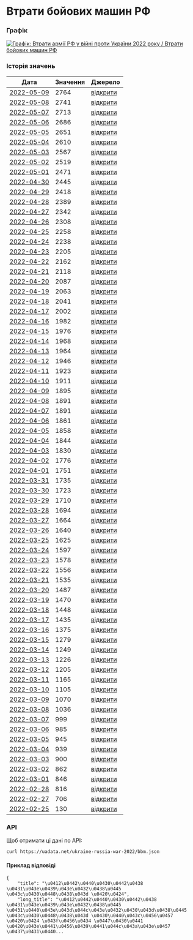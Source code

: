 # Втрати бойових машин РФ
### Графік
[ ![Графік: Втрати армії РФ у війні проти України 2022 року / Втрати бойових машин РФ](https://uadata.net/screen?458913&u=%2Fukraine-russia-war-2022%2Fbbm) ](https://uadata.net/ukraine-russia-war-2022/bbm)

### Історія значень
| Дата | Значення | Джерело |
|---|---|---|
| [2022-05-09](https://uadata.net/ukraine-russia-war-2022/bbm/2022-05-09+10%3A00%3A00) | 2764 | [відкрити](https://facebook.com/MinistryofDefence.UA/posts/312957104350082) |
| [2022-05-08](https://uadata.net/ukraine-russia-war-2022/bbm/2022-05-08+10%3A00%3A00) | 2741 | [відкрити](https://facebook.com/MinistryofDefence.UA/posts/312266117752514) |
| [2022-05-07](https://uadata.net/ukraine-russia-war-2022/bbm/2022-05-07+10%3A00%3A00) | 2713 | [відкрити](https://facebook.com/MinistryofDefence.UA/posts/311505637828562) |
| [2022-05-06](https://uadata.net/ukraine-russia-war-2022/bbm/2022-05-06+10%3A00%3A00) | 2686 | [відкрити](https://facebook.com/MinistryofDefence.UA/posts/310870337892092) |
| [2022-05-05](https://uadata.net/ukraine-russia-war-2022/bbm/2022-05-05+10%3A00%3A00) | 2651 | [відкрити](https://facebook.com/MinistryofDefence.UA/posts/310162501296209) |
| [2022-05-04](https://uadata.net/ukraine-russia-war-2022/bbm/2022-05-04+10%3A00%3A00) | 2610 | [відкрити](https://facebook.com/MinistryofDefence.UA/posts/309397948039331) |
| [2022-05-03](https://uadata.net/ukraine-russia-war-2022/bbm/2022-05-03+10%3A00%3A00) | 2567 | [відкрити](https://facebook.com/MinistryofDefence.UA/posts/308718208107305) |
| [2022-05-02](https://uadata.net/ukraine-russia-war-2022/bbm/2022-05-02+10%3A00%3A00) | 2519 | [відкрити](https://facebook.com/MinistryofDefence.UA/posts/308007821511677) |
| [2022-05-01](https://uadata.net/ukraine-russia-war-2022/bbm/2022-05-01+10%3A00%3A00) | 2471 | [відкрити](https://facebook.com/MinistryofDefence.UA/posts/307336598245466) |
| [2022-04-30](https://uadata.net/ukraine-russia-war-2022/bbm/2022-04-30+10%3A00%3A00) | 2445 | [відкрити](https://facebook.com/MinistryofDefence.UA/posts/306657248313401) |
| [2022-04-29](https://uadata.net/ukraine-russia-war-2022/bbm/2022-04-29+10%3A00%3A00) | 2418 | [відкрити](https://facebook.com/MinistryofDefence.UA/posts/305998248379301) |
| [2022-04-28](https://uadata.net/ukraine-russia-war-2022/bbm/2022-04-28+10%3A00%3A00) | 2389 | [відкрити](https://facebook.com/MinistryofDefence.UA/posts/305388231773636) |
| [2022-04-27](https://uadata.net/ukraine-russia-war-2022/bbm/2022-04-27+10%3A00%3A00) | 2342 | [відкрити](https://facebook.com/MinistryofDefence.UA/posts/304771771835282) |
| [2022-04-26](https://uadata.net/ukraine-russia-war-2022/bbm/2022-04-26+10%3A00%3A00) | 2308 | [відкрити](https://facebook.com/MinistryofDefence.UA/posts/304091018570024) |
| [2022-04-25](https://uadata.net/ukraine-russia-war-2022/bbm/2022-04-25+10%3A00%3A00) | 2258 | [відкрити](https://facebook.com/MinistryofDefence.UA/posts/303418051970654) |
| [2022-04-24](https://uadata.net/ukraine-russia-war-2022/bbm/2022-04-24+10%3A00%3A00) | 2238 | [відкрити](https://facebook.com/MinistryofDefence.UA/posts/302477642064695) |
| [2022-04-23](https://uadata.net/ukraine-russia-war-2022/bbm/2022-04-23+10%3A00%3A00) | 2205 | [відкрити](https://facebook.com/MinistryofDefence.UA/posts/301832242129235) |
| [2022-04-22](https://uadata.net/ukraine-russia-war-2022/bbm/2022-04-22+10%3A00%3A00) | 2162 | [відкрити](https://facebook.com/MinistryofDefence.UA/posts/301182535527539) |
| [2022-04-21](https://uadata.net/ukraine-russia-war-2022/bbm/2022-04-21+10%3A00%3A00) | 2118 | [відкрити](https://facebook.com/MinistryofDefence.UA/posts/300545655591227) |
| [2022-04-20](https://uadata.net/ukraine-russia-war-2022/bbm/2022-04-20+10%3A00%3A00) | 2087 | [відкрити](https://facebook.com/MinistryofDefence.UA/posts/299900388989087) |
| [2022-04-19](https://uadata.net/ukraine-russia-war-2022/bbm/2022-04-19+10%3A00%3A00) | 2063 | [відкрити](https://facebook.com/MinistryofDefence.UA/posts/299215549057571) |
| [2022-04-18](https://uadata.net/ukraine-russia-war-2022/bbm/2022-04-18+10%3A00%3A00) | 2041 | [відкрити](https://facebook.com/MinistryofDefence.UA/posts/298624602449999) |
| [2022-04-17](https://uadata.net/ukraine-russia-war-2022/bbm/2022-04-17+10%3A00%3A00) | 2002 | [відкрити](https://facebook.com/MinistryofDefence.UA/posts/297941089185017) |
| [2022-04-16](https://uadata.net/ukraine-russia-war-2022/bbm/2022-04-16+10%3A00%3A00) | 1982 | [відкрити](https://facebook.com/MinistryofDefence.UA/posts/297315529247573) |
| [2022-04-15](https://uadata.net/ukraine-russia-war-2022/bbm/2022-04-15+10%3A00%3A00) | 1976 | [відкрити](https://facebook.com/MinistryofDefence.UA/posts/296662599312866) |
| [2022-04-14](https://uadata.net/ukraine-russia-war-2022/bbm/2022-04-14+10%3A00%3A00) | 1968 | [відкрити](https://www.mil.gov.ua/news/2022/04/14/za-pyatdesyat-dniv-povnomasshtabnoi-zbrojnoi-agresii-vtrati-rosijskih-okupantiv-stanovlyat-19900-osib-ta-ponad-360-artilerijskih-sistem-%E2%80%93-generalnij-shtab-zs-ukraini/) |
| [2022-04-13](https://uadata.net/ukraine-russia-war-2022/bbm/2022-04-13+10%3A00%3A00) | 1964 | [відкрити](https://www.mil.gov.ua/news/2022/04/13/za-sim-tizhniv-vijni-vtrati-rosijskih-okupantiv-stanovlyat-majzhe-2000-bojovih-bronovanih-mashin-znishheno-ponad-730-tankiv-%E2%80%93-generalnij-shtab-zs-ukraini/) |
| [2022-04-12](https://uadata.net/ukraine-russia-war-2022/bbm/2022-04-12+12%3A17%3A06) | 1946 | [відкрити](https://www.mil.gov.ua/news/2022/04/12/vtrati-rosijskih-okupantiv-stanovlyat-157-litakiv-140-vertolotiv-znishheno-ponad-110-rszv-voroga-%E2%80%93-generalnij-shtab-zs-ukraini/) |
| [2022-04-11](https://uadata.net/ukraine-russia-war-2022/bbm/2022-04-11+10%3A00%3A00) | 1923 | [відкрити](https://www.mil.gov.ua/news/2022/04/11/vid-pochatku-povnomasshtabnoi-vijni-proti-ukraini-rosiya-vtratila-vzhe-19500-osib-ta-ponad-1900-bojovih-bronovanih-mashin-%E2%80%92-generalnij-shtab-zs-ukraini/) |
| [2022-04-10](https://uadata.net/ukraine-russia-war-2022/bbm/2022-04-10+10%3A00%3A00) | 1911 | [відкрити](https://www.mil.gov.ua/news/2022/04/10/vtrati-rosijskih-okupantiv-stanovlyat-majzhe-290-litakiv-ta-vertolotiv-znishheno-ponad-720-tankiv-voroga-%E2%80%93-generalnij-shtab-zs-ukraini/) |
| [2022-04-09](https://uadata.net/ukraine-russia-war-2022/bbm/2022-04-09+10%3A00%3A00) | 1895 | [відкрити](https://www.mil.gov.ua/news/2022/04/09/vid-pochatku-povnomasshtabnoi-vijni-proti-ukraini-rosiya-vtratila-vzhe-ponad-19-000-osib-ta-zagalom-majzhe-5-000-odinicz-ovt-%E2%80%92-generalnij-shtab-zs-ukraini/) |
| [2022-04-08](https://uadata.net/ukraine-russia-war-2022/bbm/2022-04-08+10%3A00%3A00) | 1891 | [відкрити](https://www.facebook.com/100069092624537/posts/290383523274733/) |
| [2022-04-07](https://uadata.net/ukraine-russia-war-2022/bbm/2022-04-07+10%3A00%3A00) | 1891 | [відкрити](https://www.facebook.com/GeneralStaff.ua/posts/289635890016163) |
| [2022-04-06](https://uadata.net/ukraine-russia-war-2022/bbm/2022-04-06+10%3A00%3A00) | 1861 | [відкрити](https://www.mil.gov.ua/news/2022/04/06/za-shist-tizhniv-vijni-vtrati-rosijskih-okupantiv-stanovlyat-150-litakiv-135-vertolotiv-znishheno-majzhe-700-tankiv-%E2%80%93-generalnij-shtab-zs-ukraini/) |
| [2022-04-05](https://uadata.net/ukraine-russia-war-2022/bbm/2022-04-05+10%3A00%3A00) | 1858 | [відкрити](https://www.mil.gov.ua/news/2022/04/05/vid-pochatku-povnomasshtabnoi-vijni-proti-ukraini-rosiya-vtratila-vzhe-18-500-osib-ta-ponad-280-litakiv-i-vertolotiv-%E2%80%92-generalnij-shtab-zs-ukraini/) |
| [2022-04-04](https://uadata.net/ukraine-russia-war-2022/bbm/2022-04-04+10%3A00%3A00) | 1844 | [відкрити](https://www.mil.gov.ua/news/2022/04/04/vtrati-rosijskih-okupantiv-stanovlyat-majzhe-650-tankiv-znishheno-330-odinicz-vorozhih-artilerijskih-sistem-%E2%80%93-generalnij-shtab-zs-ukraini/) |
| [2022-04-03](https://uadata.net/ukraine-russia-war-2022/bbm/2022-04-03+10%3A00%3A00) | 1830 | [відкрити](https://www.mil.gov.ua/news/2022/04/03/vid-pochatku-povnomasshtabnoi-vijni-proti-ukraini-rosiya-vtratila-vzhe-18-000-osib-ta-majzhe-4700-odinicz-ovt-%E2%80%92-generalnij-shtab-zs-ukraini/) |
| [2022-04-02](https://uadata.net/ukraine-russia-war-2022/bbm/2022-04-02+10%3A00%3A00) | 1776 | [відкрити](https://www.mil.gov.ua/news/2022/04/02/vtrati-rosijskih-okupantiv-stanovlyat-majzhe-280-litakiv-ta-gelikopteriv-znishheno-100-odinicz-vorozhih-rszv-%E2%80%93-generalnij-shtab-zs-ukraini/) |
| [2022-04-01](https://uadata.net/ukraine-russia-war-2022/bbm/2022-04-01+10%3A00%3A00) | 1751 | [відкрити](https://www.mil.gov.ua/news/2022/04/01/vid-pochatku-povnomasshtabnoi-vijni-proti-ukraini-rosiya-vtratila-vzhe-143-litaki-ta-625-tankiv-%E2%80%93-generalnij-shtab-zs-ukraini/) |
| [2022-03-31](https://uadata.net/ukraine-russia-war-2022/bbm/2022-03-31+10%3A00%3A00) | 1735 | [відкрити](https://www.mil.gov.ua/news/2022/03/31/za-pyat-tizhniv-vijni-vtrati-rosijskih-okupantiv-stanovlyat-17500-osib-znishheno-ponad-600-tankiv-ta-bilshe-1700-bojovih-bronovanih-mashin-%E2%80%93-generalnij-shtab-zs-ukraini/) |
| [2022-03-30](https://uadata.net/ukraine-russia-war-2022/bbm/2022-03-30+10%3A00%3A00) | 1723 | [відкрити](https://www.mil.gov.ua/news/2022/03/30/vid-pochatku-povnomasshtabnoi-vijni-proti-ukraini-rosiya-vtratila-17-300-osib-ta-ponad-260-litakiv-i-gelikopteriv-%E2%80%93-generalnij-shtab-zs-ukraini/) |
| [2022-03-29](https://uadata.net/ukraine-russia-war-2022/bbm/2022-03-29+10%3A00%3A00) | 1710 | [відкрити](https://www.mil.gov.ua/news/2022/03/29/vtrati-rosijskih-okupantiv-stanovlyat-majzhe-100-rszv-znishheno-zagalom-ponad-4300-odinicz-vorozhogo-ovt-%E2%80%93-generalnij-shtab-zs-ukraini/) |
| [2022-03-28](https://uadata.net/ukraine-russia-war-2022/bbm/2022-03-28+10%3A00%3A00) | 1694 | [відкрити](https://www.mil.gov.ua/news/2022/03/28/vid-pochatku-povnomasshtabnoi-vijni-proti-ukraini-rosiya-vtratila-blizko-17-000-osib-ta-250-litakiv-i-vertolotiv-%E2%80%93-generalnij-shtab-zs-ukraini/) |
| [2022-03-27](https://uadata.net/ukraine-russia-war-2022/bbm/2022-03-27+10%3A00%3A00) | 1664 | [відкрити](https://www.mil.gov.ua/news/2022/03/27/vtrati-rosijskih-okupantiv-stanovlyat-majzhe-600-tankiv-znishheno-ponad-1650-vorozhih-bojovih-bronovanih-mashin-%E2%80%93-generalnij-shtab-zs-ukraini/) |
| [2022-03-26](https://uadata.net/ukraine-russia-war-2022/bbm/2022-03-26+10%3A00%3A00) | 1640 | [відкрити](https://www.mil.gov.ua/news/2022/03/26/vid-pochatku-povnomasshtabnoi-vijni-proti-ukraini-rosiya-vtratila-blizko-16-400-osib-ta-ponad-240-litakiv-i-gelikopteriv-%E2%80%93-generalnij-shtab-zs-ukraini/) |
| [2022-03-25](https://uadata.net/ukraine-russia-war-2022/bbm/2022-03-25+10%3A00%3A00) | 1625 | [відкрити](https://www.mil.gov.ua/news/2022/03/25/vtrati-rosijskih-okupantiv-stanovlyat-priblizno-16-100-osib-znishheno-ponad-4000-odinicz-vorozhogo-ovt-%E2%80%93-generalnij-shtab-zs-ukraini/) |
| [2022-03-24](https://uadata.net/ukraine-russia-war-2022/bbm/2022-03-24+10%3A00%3A00) | 1597 | [відкрити](https://www.mil.gov.ua/news/2022/03/24/za-misyacz-vijni-proti-ukraini-rosiya-vtratila-majzhe-16-000-osib-ponad-230-litakiv-i-gelikopteriv-ta-4-korabli-j-kateri-%E2%80%93-generalnij-shtab-zs-ukraini/) |
| [2022-03-23](https://uadata.net/ukraine-russia-war-2022/bbm/2022-03-23+10%3A00%3A00) | 1578 | [відкрити](https://www.mil.gov.ua/news/2022/03/23/vtrati-rosijskih-okupantiv-stanovlyat-priblizno-15-600-osib-znishheno-ponad-3850-odinicz-vorozhogo-ovt-%E2%80%93-generalnij-shtab-zs-ukraini/) |
| [2022-03-22](https://uadata.net/ukraine-russia-war-2022/bbm/2022-03-22+10%3A00%3A00) | 1556 | [відкрити](https://www.mil.gov.ua/news/2022/03/22/vid-pochatku-povnomasshtabnoi-vijni-proti-ukraini-rosiya-vtratila-blizko-15-300-osib-ta-ponad-220-litakiv-i-gelikopteriv-%E2%80%93-generalnij-shtab-zs-ukraini/) |
| [2022-03-21](https://uadata.net/ukraine-russia-war-2022/bbm/2022-03-21+10%3A00%3A00) | 1535 | [відкрити](https://www.mil.gov.ua/news/2022/03/21/vtrati-rosijskih-okupantiv-stanovlyat-15-000-osib-znishheno-majzhe-500-vorozhih-tankiv-%E2%80%93-generalnij-shtab-zs-ukraini/) |
| [2022-03-20](https://uadata.net/ukraine-russia-war-2022/bbm/2022-03-20+10%3A00%3A00) | 1487 | [відкрити](https://www.mil.gov.ua/news/2022/03/20/vid-pochatku-povnomasshtabnoi-vijni-proti-ukraini-rosiya-vtratila-blizko-14-700-osib-ta-ponad-3500-odinicz-ovt-%E2%80%93-generalnij-shtab-zs-ukraini/) |
| [2022-03-19](https://uadata.net/ukraine-russia-war-2022/bbm/2022-03-19+10%3A00%3A00) | 1470 | [відкрити](https://www.mil.gov.ua/news/2022/03/19/vtrati-rosijskih-okupantiv-stanovlyat-majzhe-3500-odinicz-ovt-znishheno-210-litakiv-i-vertolotiv-%E2%80%93-generalnij-shtab-zs-ukraini/) |
| [2022-03-18](https://uadata.net/ukraine-russia-war-2022/bbm/2022-03-18+10%3A00%3A00) | 1448 | [відкрити](https://www.mil.gov.ua/news/2022/03/18/vid-pochatku-povnomasshtabnoi-vijni-proti-ukraini-rosiya-vtratila-blizko-14-200-osib-ta-ponad-200-litakiv-i-vertolotiv-%E2%80%93-generalnij-shtab-zs-ukraini/) |
| [2022-03-17](https://uadata.net/ukraine-russia-war-2022/bbm/2022-03-17+10%3A00%3A00) | 1435 | [відкрити](https://www.mil.gov.ua/news/2022/03/17/vtrati-rosijskih-okupantiv-stanovlyat-ponad-190-litakiv-i-vertolotiv-znishheno-bilshe-440-vorozhih-tankiv-%E2%80%93-generalnij-shtab-zs-ukraini/) |
| [2022-03-16](https://uadata.net/ukraine-russia-war-2022/bbm/2022-03-16+10%3A00%3A00) | 1375 | [відкрити](https://www.mil.gov.ua/news/2022/03/16/za-tri-tizhni-povnomasshtabnoi-vijni-proti-ukraini-rosiya-vtratila-majzhe-14-000-osib-ta-ponad-3200-odinicz-ovt-%E2%80%93-generalnij-shtab-zs-ukraini/) |
| [2022-03-15](https://uadata.net/ukraine-russia-war-2022/bbm/2022-03-15+10%3A00%3A00) | 1279 | [відкрити](https://www.mil.gov.ua/news/2022/03/15/vid-pochatku-povnomasshtabnoi-vijni-proti-ukraini-rosiya-vtratila-ponad-13-500-osib-ta-bilshe-2800-odinicz-ovt-%E2%80%93-generalnij-shtab-zs-ukraini/) |
| [2022-03-14](https://uadata.net/ukraine-russia-war-2022/bbm/2022-03-14+10%3A00%3A00) | 1249 | [відкрити](https://www.mil.gov.ua/news/2022/03/14/vtrati-rosijskih-okupantiv-stanovlyat-ponad-12-000-osib-znishheno-majzhe-400-vorozhih-tankiv-%E2%80%93-generalnij-shtab-zs-ukraini/) |
| [2022-03-13](https://uadata.net/ukraine-russia-war-2022/bbm/2022-03-13+09%3A33%3A00) | 1226 | [відкрити](https://www.mil.gov.ua/news/2022/03/13/vid-pochatku-povnomasshtabnoi-vijni-proti-ukraini-rosiya-vtratila-160-litakiv-i-vertolotiv-ta-ponad-2600-odinicz-ovt-%E2%80%93-generalnij-shtab-zs-ukraini/) |
| [2022-03-12](https://uadata.net/ukraine-russia-war-2022/bbm/2022-03-12+10%3A02%3A00) | 1205 | [відкрити](https://www.mil.gov.ua/news/2022/03/12/bojovi-vtrati-protivnika-na-17-j-den-rosijskogo-voennogo-vtorgnennya-v-ukrainu/) |
| [2022-03-11](https://uadata.net/ukraine-russia-war-2022/bbm/2022-03-11+10%3A51%3A00) | 1165 | [відкрити](https://www.mil.gov.ua/news/2022/03/11/vid-pochatku-povnomasshtabnoi-vijni-proti-ukraini-rosiya-vtratila-140-litakiv-ta-gelikopteriv-%E2%80%93-generalnij-shtab-zs-ukraini/) |
| [2022-03-10](https://uadata.net/ukraine-russia-war-2022/bbm/2022-03-10+10%3A15%3A00) | 1105 | [відкрити](https://www.mil.gov.ua/news/2022/03/10/vtrati-rosijskih-okupantiv-stanovlyat-ponad-12-000-osib-znishheno-majzhe-2400-odinicz-vorozhogo-ozbroennya-i-vijskovoi-tehniki-%E2%80%93-generalnij-shtab-zs-ukraini/) |
| [2022-03-09](https://uadata.net/ukraine-russia-war-2022/bbm/2022-03-09+09%3A10%3A00) | 1070 | [відкрити](https://www.mil.gov.ua/news/2022/03/09/vtrati-rosijskih-okupantiv-stanovlyat-ponad-12-000-osib-znishheno-130-vorozhih-litakiv-ta-vertolotiv-%E2%80%93-generalnij-shtab-zs-ukraini/) |
| [2022-03-08](https://uadata.net/ukraine-russia-war-2022/bbm/2022-03-08+09%3A24%3A00) | 1036 | [відкрити](https://www.mil.gov.ua/news/2022/03/08/vtrati-rosijskih-okupantiv-stanovlyat-ponad-12-000-osib-znishheno-bilshe-300-vorozhih-tankiv-%E2%80%93-generalnij-shtab-zs-ukraini/) |
| [2022-03-07](https://uadata.net/ukraine-russia-war-2022/bbm/2022-03-07+10%3A00%3A00) | 999 | [відкрити](https://www.mil.gov.ua/news/2022/03/07/vtrati-rosijskih-okupantiv-stanovlyat-ponad-11-000-osib-znishheno-bilshe-110-litakiv-ta-vertolotiv-%E2%80%93-generalnij-shtab-zs-ukraini/) |
| [2022-03-06](https://uadata.net/ukraine-russia-war-2022/bbm/2022-03-06+10%3A00%3A00) | 985 | [відкрити](https://www.mil.gov.ua/news/2022/03/06/vtrati-rosijskih-okupantiv-stanovlyat-ponad-11-000-osib-znishheno-bilshe-2000-odinicz-vorozhogo-ozbroennya-i-vijskovoi-tehniki-%E2%80%93-generalnij-shtab-zs-ukraini/) |
| [2022-03-05](https://uadata.net/ukraine-russia-war-2022/bbm/2022-03-05+10%3A00%3A00) | 945 | [відкрити](https://www.mil.gov.ua/news/2022/03/05/vtrati-rosijskih-okupantiv-stanovlyat-ponad-10-000-osib-znishheno-majzhe-2000-odinicz-vorozhogo-ovt/) |
| [2022-03-04](https://uadata.net/ukraine-russia-war-2022/bbm/2022-03-04+10%3A00%3A00) | 939 | [відкрити](https://www.mil.gov.ua/news/2022/03/04/vtrati-protivnika-stanovlyat-ponad-9-000-osib-znishheno-veliku-kilkist-ovt/) |
| [2022-03-03](https://uadata.net/ukraine-russia-war-2022/bbm/2022-03-03+10%3A00%3A00) | 900 | [відкрити](https://www.mil.gov.ua/news/2022/03/03/vtrati-rosijskogo-okupanta-za-sim-dib-zagarbniczkoi-vijni-rf-v-ukraini-skladayut-blizko-9000-osib-ponad-1500-odinicz-ozbroennya-ta-vijskovoi-tehniki-%E2%80%93-genshtab-zsu/) |
| [2022-03-02](https://uadata.net/ukraine-russia-war-2022/bbm/2022-03-02+10%3A00%3A00) | 862 | [відкрити](https://www.mil.gov.ua/news/2022/03/02/vtrati-rosijskih-okupantiv-za-shist-dib-zagarbniczkoi-vijni-rosijskoi-federaczii-v-ukraini-%E2%80%93-generalnij-shtab-zsu/) |
| [2022-03-01](https://uadata.net/ukraine-russia-war-2022/bbm/2022-03-01+09%3A00%3A00) | 846 | [відкрити](https://www.mil.gov.ua/news/2022/03/01/vtrati-rosijskogo-okupanta-skladayut-ponad-5700-osib-polonenih-%E2%80%93-200-velika-kilkist-ozbroennya-ta-vijskovoi-tehniki-%E2%80%93-genshtab-zsu/) |
| [2022-02-28](https://uadata.net/ukraine-russia-war-2022/bbm/2022-02-28+10%3A00%3A00) | 816 | [відкрити](https://www.mil.gov.ua/news/2022/02/28/sumarni-orientovni-vtrati-voroga-za-chotiri-dobi-zagarbniczkoi-vijni-rosijskoi-federaczii-v-ukraini/) |
| [2022-02-27](https://uadata.net/ukraine-russia-war-2022/bbm/2022-02-27+10%3A00%3A00) | 706 | [відкрити](https://www.mil.gov.ua/news/2022/02/27/sumarni-orientovni-vtrati-voroga-za-tri-poperedni-dobi-(24-26-lyutogo)-zagarbniczkoi-vijni-rosijskoi-federaczii-v-ukraini/) |
| [2022-02-25](https://uadata.net/ukraine-russia-war-2022/bbm/2022-02-25+14%3A50%3A30) | 130 | [відкрити](https://www.mil.gov.ua/news/2022/02/25/zbrojni-sili-ukraini-zavdali-suttevih-vtrat-rosijskim-okupantam/) |
### API
Щоб отримати ці дані по API:
```
curl https://uadata.net/ukraine-russia-war-2022/bbm.json
```
#### Приклад відповіді 
```
{
    "title": "\u0412\u0442\u0440\u0430\u0442\u0438 \u0431\u043e\u0439\u043e\u0432\u0438\u0445 \u043c\u0430\u0448\u0438\u043d \u0420\u0424",
    "long_title": "\u0412\u0442\u0440\u0430\u0442\u0438 \u0431\u043e\u0439\u043e\u0432\u0438\u0445 \u0431\u0440\u043e\u043d\u044c\u043e\u0432\u0430\u043d\u0438\u0445 \u043c\u0430\u0448\u0438\u043d \u0430\u0440\u043c\u0456\u0457 \u0420\u0424 \u043f\u0456\u0434 \u0447\u0430\u0441 \u0420\u043e\u0441\u0456\u0439\u0441\u044c\u043a\u043e\u0457 \u0437\u0431\u0440...
```